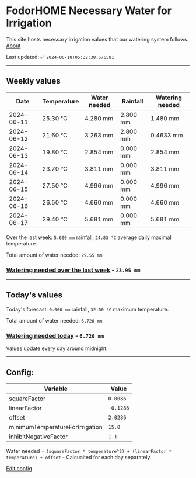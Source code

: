 # FodorHOME Necessary Water for Irrigation

This site hosts necessary irrigation values that our watering system follows. [About](https://github.com/redyau/irrigation)

Last updated: ✅ `2024-06-18T05:32:38.576581`

---

## Weekly values

| Date | Temperature | Water needed | Rainfall | Watering needed |
|-----|-----|-----|-----|-----|
| 2024-06-11 | 25.30 °C | 4.280 mm | 2.800 mm | 1.480 mm |
| 2024-06-12 | 21.60 °C | 3.263 mm | 2.800 mm | 0.4633 mm |
| 2024-06-13 | 19.80 °C | 2.854 mm | 0.000 mm | 2.854 mm |
| 2024-06-14 | 23.70 °C | 3.811 mm | 0.000 mm | 3.811 mm |
| 2024-06-15 | 27.50 °C | 4.996 mm | 0.000 mm | 4.996 mm |
| 2024-06-16 | 26.50 °C | 4.660 mm | 0.000 mm | 4.660 mm |
| 2024-06-17 | 29.40 °C | 5.681 mm | 0.000 mm | 5.681 mm |


Over the last week: `5.600 mm` rainfall, `24.83 °C` average daily maximal temperature.

Total amount of water needed: `29.55 mm`

### [Watering needed over the last week](lastweek.txt) - `23.95 mm`

---

## Today's values

Today's forecast: `0.000 mm` rainfall, `32.00 °C` maximum temperature.

Total amount of water needed: `6.720 mm`

### [Watering needed today](today.txt) - `6.720 mm`

Values update every day around midnight.

---

## Config:

| Variable | Value |
|-----|-----|
| squareFactor | `0.0086` |
| linearFactor | `-0.1286` |
| offset | `2.0286` |
| minimumTemperatureForIrrigation | `15.0` |
| inhibitNegativeFactor | `1.1` |

Water needed = `(squareFactor * temperature^2) + (linearFactor * temperature) + offset` - Calcualted for each day separately.

[Edit config](https://github.com/RedyAu/irrigation/edit/main/config.json)
